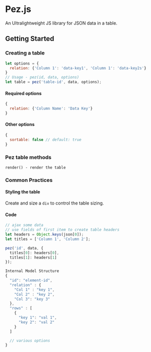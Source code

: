 # Pez.js
An Ultralightweight JS library for JSON data in a table.


## Getting Started

### Creating a table
  ```javascript
  let options = {
    relation: {'Column 1': 'data-key1', 'Column 1': 'data-key2s'}
  }
  // Usage - pez(id, data, options)
  let table = pez('table-id', data, options);
  ```

#### Required options
  ```javascript
  {
    relation: {'Column Name': 'Data Key'}
  }
  ```

#### Other options
  ```javascript
  {
    sortable: false // default: true
  }
  ```

### Pez table methods
    render() - render the table

### Common Practices
#### Styling the table
Create and size a `div` to control the table sizing.

#### Code
```javascript
// ajax some data
// use fields of first item to create table headers
let headers = Object.keys(json[0]);
let titles = ['Column 1', 'Column 2'];

pez('id', data, {
  titles[0]: headers[0],
  titles[1]: headers[1]
});
```
```javascript
Internal Model Structure
{
  "id": "element-id",
  "relation" : {
    "Col 1" : "key 1",
    "Col 2" : "key 2",
    "Col 3": "key 3"
  },
  "rows" : [
    {
      "key 1": "val 1",
      "key 2": "val 2"
    }
  ]

  // various options
}
```
